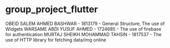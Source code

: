 # group_project_flutter

OBEID SALEM AHMED BASHWAR - 1813179 - General Structure, The use of Widgets
WARSAME ABDI YUSUF AHMED - 1724685 - The use of firebase for authentication
MURTAJ SHEIKH MOHAMMAD TAHSIN - 1817537 - The use of HTTP library for fetching data/img online

